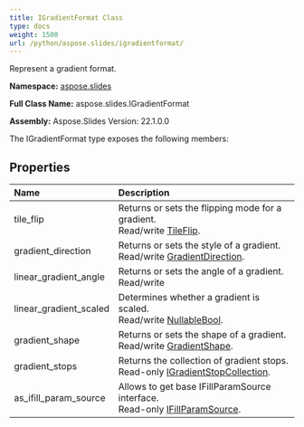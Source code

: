 ```yaml
---
title: IGradientFormat Class
type: docs
weight: 1500
url: /python/aspose.slides/igradientformat/
---
```


Represent a gradient format.

**Namespace:** [aspose.slides](/python/aspose.slides/)

**Full Class Name:** aspose.slides.IGradientFormat

**Assembly:**  Aspose.Slides Version: 22.1.0.0

The IGradientFormat type exposes the following members:
## **Properties**
|**Name**|**Description**|
| :- | :- |
|tile_flip|Returns or sets the flipping mode for a gradient.<br/>            Read/write [TileFlip](/python/aspose.slides/tileflip/).|
|gradient_direction|Returns or sets the style of a gradient.<br/>            Read/write [GradientDirection](/python/aspose.slides/gradientdirection/).|
|linear_gradient_angle|Returns or sets the angle of a gradient.<br/>            Read/write|
|linear_gradient_scaled|Determines whether a gradient is scaled.<br/>            Read/write [NullableBool](/python/aspose.slides/nullablebool/).|
|gradient_shape|Returns or sets the shape of a gradient.<br/>            Read/write [GradientShape](/python/aspose.slides/gradientshape/).|
|gradient_stops|Returns the collection of gradient stops.<br/>            Read-only [IGradientStopCollection](/python/aspose.slides/igradientstopcollection/).|
|as_ifill_param_source|Allows to get base IFillParamSource interface.<br/>            Read-only [IFillParamSource](/python/aspose.slides/ifillparamsource/).|
